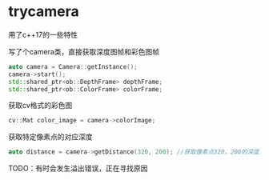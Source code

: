 # trycamera
用了c++17的一些特性

写了个camera类，直接获取深度图帧和彩色图帧
```cpp
auto camera = Camera::getInstance();
camera->start();
std::shared_ptr<ob::DepthFrame> depthFrame;
std::shared_ptr<ob::ColorFrame> colorFrame;
```
获取cv格式的彩色图
```cpp
cv::Mat color_image = camera->colorImage;
```
获取特定像素点的对应深度
```cpp
auto distance = camera->getDistance(320, 200); //获取像素点320，200的深度，深度图的像素为640*400，所以这个是获得中点的深度
```

TODO：有时会发生溢出错误，正在寻找原因

